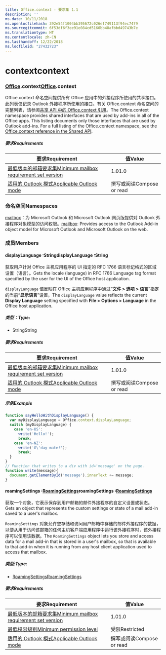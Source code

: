```yaml
---
title: Office.context - 要求集 1.1
description: ''
ms.date: 10/11/2018
ms.openlocfilehash: 392e54f1004bb395672c026ef749113f94ec7479
ms.sourcegitcommit: 6f53df6f3ee91e084cd5160bb48afbbd49743b7e
ms.translationtype: HT
ms.contentlocale: zh-CN
ms.lasthandoff: 12/22/2018
ms.locfileid: "27432723"
---
```

# <a name="context"></a><span data-ttu-id="13831-102">context</span><span class="sxs-lookup"><span data-stu-id="13831-102">context</span></span>

### <a name="officeofficemdcontext"></a><span data-ttu-id="13831-103">[Office](Office.md).context</span><span class="sxs-lookup"><span data-stu-id="13831-103">[Office](Office.md).context</span></span>

<span data-ttu-id="13831-p101">Office.context 命名空间提供所有 Office 应用中的外接程序所使用的共享接口。此列表仅记录 Outlook 外接程序所使用的接口。有关 Office.context 命名空间的完整列表，请参阅[共享 API 中的 Office.context 引用](/javascript/api/office/office.context)。</span><span class="sxs-lookup"><span data-stu-id="13831-p101">The Office.context namespace provides shared interfaces that are used by add-ins in all of the Office apps. This listing documents only those interfaces that are used by Outlook add-ins. For a full listing of the Office.context namespace, see the [Office.context reference in the Shared API](/javascript/api/office/office.context).</span></span>


##### <a name="requirements"></a><span data-ttu-id="13831-106">要求</span><span class="sxs-lookup"><span data-stu-id="13831-106">Requirements</span></span>

|<span data-ttu-id="13831-107">要求</span><span class="sxs-lookup"><span data-stu-id="13831-107">Requirement</span></span>| <span data-ttu-id="13831-108">值</span><span class="sxs-lookup"><span data-stu-id="13831-108">Value</span></span>|
|---|---|
|[<span data-ttu-id="13831-109">最低版本的邮箱要求集</span><span class="sxs-lookup"><span data-stu-id="13831-109">Minimum mailbox requirement set version</span></span>](/office/dev/add-ins/reference/requirement-sets/outlook-api-requirement-sets)| <span data-ttu-id="13831-110">1.0</span><span class="sxs-lookup"><span data-stu-id="13831-110">1.0</span></span>|
|[<span data-ttu-id="13831-111">适用的 Outlook 模式</span><span class="sxs-lookup"><span data-stu-id="13831-111">Applicable Outlook mode</span></span>](https://docs.microsoft.com/outlook/add-ins/#extension-points)| <span data-ttu-id="13831-112">撰写或阅读</span><span class="sxs-lookup"><span data-stu-id="13831-112">Compose or read</span></span>|

### <a name="namespaces"></a><span data-ttu-id="13831-113">命名空间</span><span class="sxs-lookup"><span data-stu-id="13831-113">Namespaces</span></span>

<span data-ttu-id="13831-114">[mailbox](office.context.mailbox.md)：为 Microsoft Outlook 和 Microsoft Outlook 网页版提供对 Outlook 外接程序对象模型的访问权限。</span><span class="sxs-lookup"><span data-stu-id="13831-114">[mailbox](office.context.mailbox.md): Provides access to the Outlook Add-in object model for Microsoft Outlook and Microsoft Outlook on the web.</span></span>

### <a name="members"></a><span data-ttu-id="13831-115">成员</span><span class="sxs-lookup"><span data-stu-id="13831-115">Members</span></span>

####  <a name="displaylanguage-string"></a><span data-ttu-id="13831-116">displayLanguage :String</span><span class="sxs-lookup"><span data-stu-id="13831-116">displayLanguage :String</span></span>

<span data-ttu-id="13831-117">获取用户针对 Office 主机应用程序的 UI 指定的 RFC 1766 语言标记格式的区域设置（语言）。</span><span class="sxs-lookup"><span data-stu-id="13831-117">Gets the locale (language) in RFC 1766 Language tag format specified by the user for the UI of the Office host application.</span></span>

<span data-ttu-id="13831-118">`displayLanguage` 值反映在 Office 主机应用程序中通过“**文件 > 选项 > 语言**”指定的当前“**显示语言**”设置。</span><span class="sxs-lookup"><span data-stu-id="13831-118">The `displayLanguage` value reflects the current **Display Language** setting specified with **File > Options > Language** in the Office host application.</span></span>

##### <a name="type"></a><span data-ttu-id="13831-119">类型：</span><span class="sxs-lookup"><span data-stu-id="13831-119">Type:</span></span>

*   <span data-ttu-id="13831-120">String</span><span class="sxs-lookup"><span data-stu-id="13831-120">String</span></span>

##### <a name="requirements"></a><span data-ttu-id="13831-121">要求</span><span class="sxs-lookup"><span data-stu-id="13831-121">Requirements</span></span>

|<span data-ttu-id="13831-122">要求</span><span class="sxs-lookup"><span data-stu-id="13831-122">Requirement</span></span>| <span data-ttu-id="13831-123">值</span><span class="sxs-lookup"><span data-stu-id="13831-123">Value</span></span>|
|---|---|
|[<span data-ttu-id="13831-124">最低版本的邮箱要求集</span><span class="sxs-lookup"><span data-stu-id="13831-124">Minimum mailbox requirement set version</span></span>](/office/dev/add-ins/reference/requirement-sets/outlook-api-requirement-sets)| <span data-ttu-id="13831-125">1.0</span><span class="sxs-lookup"><span data-stu-id="13831-125">1.0</span></span>|
|[<span data-ttu-id="13831-126">适用的 Outlook 模式</span><span class="sxs-lookup"><span data-stu-id="13831-126">Applicable Outlook mode</span></span>](https://docs.microsoft.com/outlook/add-ins/#extension-points)| <span data-ttu-id="13831-127">撰写或阅读</span><span class="sxs-lookup"><span data-stu-id="13831-127">Compose or read</span></span>|

##### <a name="example"></a><span data-ttu-id="13831-128">示例</span><span class="sxs-lookup"><span data-stu-id="13831-128">Example</span></span>

```js
function sayHelloWithDisplayLanguage() {
  var myDisplayLanguage = Office.context.displayLanguage;
  switch (myDisplayLanguage) {
    case 'en-US':
      write('Hello!');
      break;
    case 'en-NZ':
      write('G\'day mate!');
      break;
  }
}
// Function that writes to a div with id='message' on the page.
function write(message){
  document.getElementById('message').innerText += message;
}
```

####  <a name="roamingsettings-roamingsettingsjavascriptapioutlook11officeroamingsettings"></a><span data-ttu-id="13831-129">roamingSettings :[RoamingSettings](/javascript/api/outlook_1_1/office.RoamingSettings)</span><span class="sxs-lookup"><span data-stu-id="13831-129">roamingSettings :[RoamingSettings](/javascript/api/outlook_1_1/office.RoamingSettings)</span></span>

<span data-ttu-id="13831-130">获取一个对象，它表示保存到用户邮箱的邮件外接程序的自定义设置或状态。</span><span class="sxs-lookup"><span data-stu-id="13831-130">Gets an object that represents the custom settings or state of a mail add-in saved to a user's mailbox.</span></span>

<span data-ttu-id="13831-131">`RoamingSettings` 对象允许您存储和访问用户邮箱中存储的邮件外接程序的数据，以便从用于访问该邮箱的任何主机客户端应用程序中运行该外接程序时，该外接程序可以使用该数据。</span><span class="sxs-lookup"><span data-stu-id="13831-131">The `RoamingSettings` object lets you store and access data for a mail add-in that is stored in a user's mailbox, so that is available to that add-in when it is running from any host client application used to access that mailbox.</span></span>

##### <a name="type"></a><span data-ttu-id="13831-132">类型:</span><span class="sxs-lookup"><span data-stu-id="13831-132">Type:</span></span>

*   [<span data-ttu-id="13831-133">RoamingSettings</span><span class="sxs-lookup"><span data-stu-id="13831-133">RoamingSettings</span></span>](/javascript/api/outlook_1_1/office.RoamingSettings)

##### <a name="requirements"></a><span data-ttu-id="13831-134">要求</span><span class="sxs-lookup"><span data-stu-id="13831-134">Requirements</span></span>

|<span data-ttu-id="13831-135">要求</span><span class="sxs-lookup"><span data-stu-id="13831-135">Requirement</span></span>| <span data-ttu-id="13831-136">值</span><span class="sxs-lookup"><span data-stu-id="13831-136">Value</span></span>|
|---|---|
|[<span data-ttu-id="13831-137">最低版本的邮箱要求集</span><span class="sxs-lookup"><span data-stu-id="13831-137">Minimum mailbox requirement set version</span></span>](/office/dev/add-ins/reference/requirement-sets/outlook-api-requirement-sets)| <span data-ttu-id="13831-138">1.0</span><span class="sxs-lookup"><span data-stu-id="13831-138">1.0</span></span>|
|[<span data-ttu-id="13831-139">最低权限级别</span><span class="sxs-lookup"><span data-stu-id="13831-139">Minimum permission level</span></span>](https://docs.microsoft.com/outlook/add-ins/understanding-outlook-add-in-permissions)| <span data-ttu-id="13831-140">受限</span><span class="sxs-lookup"><span data-stu-id="13831-140">Restricted</span></span>|
|[<span data-ttu-id="13831-141">适用的 Outlook 模式</span><span class="sxs-lookup"><span data-stu-id="13831-141">Applicable Outlook mode</span></span>](https://docs.microsoft.com/outlook/add-ins/#extension-points)| <span data-ttu-id="13831-142">撰写或阅读</span><span class="sxs-lookup"><span data-stu-id="13831-142">Compose or read</span></span>|